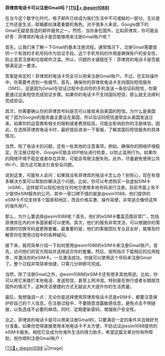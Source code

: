 **菲律宾电话卡可以注册Gmail吗？[[TG💪+ @esim1088](https://t.me/s/esim1088)]**

在当今这个数字化时代，电子邮件已经成为我们生活中不可或缺的一部分。无论是工作还是生活，邮箱都扮演着重要的角色。对于很多人来说，Google旗下的Gmail无疑是首选的邮件服务之一。然而，当你身在国外，比如菲律宾，你可能会好奇：菲律宾的电话卡是否能够用来注册Gmail账户呢？

首先，让我们来了解一下Gmail的基本注册流程。通常情况下，注册Gmail需要提供一个有效的手机号码作为验证手段。这个手机号码的作用是确保账户的安全性，防止恶意注册和垃圾邮件泛滥。所以，问题的关键就在于：菲律宾的电话卡是否能够满足这一要求。

答案是肯定的！菲律宾的电话卡完全可以用来注册Gmail账户。不过，在实际操作中，你需要考虑到一些细节。首先，确保你的菲律宾电话卡支持国际短信服务（SMS）。这是因为Gmail在验证过程中会向你的手机发送一条验证码短信，你需要通过这条短信完成验证步骤。如果你的电话卡不支持国际短信，那么就无法顺利完成验证。

其次，你需要确认你的菲律宾号码是否可以接收来自美国的短信。为什么是美国呢？因为Google的服务器主要设在美国，所以验证码短信通常会从美国发送过来。如果你的运营商有相关的限制或者费用较高，可能会影响到你的注册体验。因此，在选择菲律宾电话卡时，最好提前咨询一下客服，了解其国际短信服务的具体情况。

当然，除了电话卡的问题，还有一些其他的注意事项。例如，确保你的网络环境稳定。在注册过程中，Google可能会对IP地址进行检查，以防止滥用行为。如果你的网络环境不稳定或者存在异常，可能会导致注册失败。此外，尽量避免使用公共Wi-Fi，因为这可能会引发安全问题。

说到这里，可能有人会问：如果我没有菲律宾的电话卡怎么办？别担心，现在有很多解决方案可以帮助你解决这个问题。比如，你可以考虑购买一张虚拟SIM卡（eSIM），这样就可以轻松地在任何地方使用本地号码进行注册。目前市面上有不少提供eSIM服务的公司，其中一家口碑不错的就是@esim1088。他们提供的eSIM卡不仅支持多个国家和地区，而且价格实惠、操作简便，非常适合像你这样的海外用户。

那么，为什么要选择@esim1088呢？首先，他们的eSIM卡覆盖范围非常广，包括菲律宾在内的许多国家都可以使用。其次，他们的服务非常灵活，可以根据你的需求随时切换号码或更换套餐。最重要的是，他们的客服团队专业且友好，能够及时解答你在使用过程中的各种疑问。

接下来，我将简单介绍一下如何使用@esim1088的eSIM卡来注册Gmail账户。首先，访问他们的官方网站并选择适合你的套餐。然后，按照指示下载相应的应用程序，并激活你的eSIM卡。一旦激活成功，你就可以使用这个号码来注册Gmail了。整个过程非常简单快捷，只需几分钟即可完成。

当然，除了注册Gmail之外，@esim1088的eSIM卡还有很多其他用途。比如，你可以用它来拨打本地电话、发送短信，甚至上网冲浪。特别是在旅行或者长期居住国外的情况下，这种灵活便捷的方式无疑会大大提升你的生活质量。

最后，我想强调一点：无论你是选择使用菲律宾电话卡还是eSIM卡，都要注意保护好自己的个人信息。在注册过程中，不要随意泄露敏感信息，避免点击不明链接，以免造成不必要的麻烦。同时，定期更新密码，增强账户安全性。

总之，菲律宾的电话卡是可以用来注册Gmail的，只要满足一定的条件并且做好充分准备。如果你觉得直接使用本地电话卡不太方便，不妨试试@esim1088提供的eSIM卡服务。相信它会成为你海外生活的得力助手。希望这篇文章对你有所帮助，祝你顺利注册Gmail账户！

[[TG💪+ @esim1088](https://t.me/s/esim1088) ![Image](https://i.postimg.cc/4NQfJmqS/Snipaste-2025-05-13-00-14-12.png)]